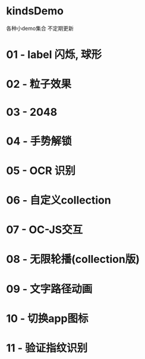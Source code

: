 # kindsDemo
各种小demo集合 不定期更新
# 01 - label 闪烁, 球形
# 02 - 粒子效果
# 03 - 2048 
# 04 - 手势解锁
# 05 - OCR 识别
# 06 - 自定义collection
# 07 - OC-JS交互
# 08 - 无限轮播(collection版)
# 09 - 文字路径动画
# 10 - 切换app图标
# 11 - 验证指纹识别
